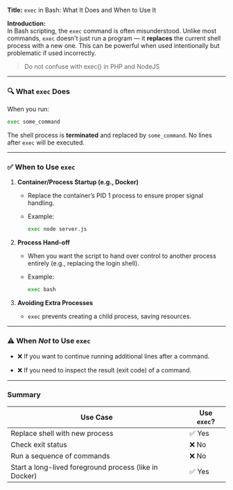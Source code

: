 **Title:** `exec` in Bash: What It Does and When to Use It

**Introduction:**  
In Bash scripting, the `exec` command is often misunderstood. Unlike most commands, `exec` doesn't just run a program — it **replaces** the current shell process with a new one. This can be powerful when used intentionally but problematic if used incorrectly.

> Do not confuse with exec() in PHP and NodeJS

---

### 🔍 What `exec` Does

When you run:

```bash
exec some_command
```

The shell process is **terminated** and replaced by `some_command`. No lines after `exec` will be executed.

---

### ✅ When to Use `exec`

1. **Container/Process Startup (e.g., Docker)**
    
    - Replace the container’s PID 1 process to ensure proper signal handling.
        
    - Example:
        
        ```bash
        exec node server.js
        ```
        
2. **Process Hand-off**
    
    - When you want the script to hand over control to another process entirely (e.g., replacing the login shell).
        
    - Example:
        
        ```bash
        exec bash
        ```
        
3. **Avoiding Extra Processes**
    
    - `exec` prevents creating a child process, saving resources.
        

---

### ⚠️ When _Not_ to Use `exec`

- ❌ If you want to continue running additional lines after a command.
    
- ❌ If you need to inspect the result (exit code) of a command.
    

---

### Summary

|Use Case|Use `exec`?|
|---|---|
|Replace shell with new process|✅ Yes|
|Check exit status|❌ No|
|Run a sequence of commands|❌ No|
|Start a long-lived foreground process (like in Docker)|✅ Yes|
